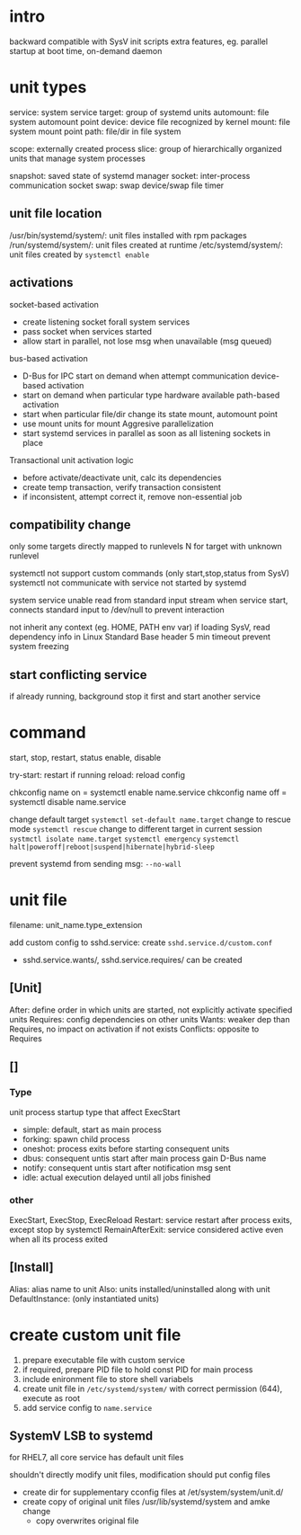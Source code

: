 # intro
backward compatible with SysV init scripts
extra features, eg. parallel startup at boot time, on-demand daemon

# unit types
service: system service
target: group of systemd units
automount: file system automount point
device: device file recognized by kernel
mount: file system mount point
path: file/dir in file system

scope: externally created process
slice: group of hierarchically organized units that manage system processes

snapshot: saved state of systemd manager
socket: inter-process communication socket
swap: swap device/swap file
timer

## unit file location
/usr/bin/systemd/system/: unit files installed with rpm packages
/run/systemd/system/: unit files created at runtime
/etc/systemd/system/: unit files created by `systemctl enable`

## activations
socket-based activation
  - create listening socket forall system services
  - pass socket when services started
  - allow start in parallel, not lose msg when unavailable (msg queued)

bus-based activation
  - D-Bus for IPC start on demand when attempt communication
device-based activation
  - start on demand when particular type hardware available
path-based activation
  - start when particular file/dir change its state
mount, automount point
  - use mount units for mount 
Aggresive parallelization
  - start systemd services in parallel as soon as all listening sockets in place

Transactional unit activation logic
  - before activate/deactivate unit, calc its dependencies
  - create temp transaction, verify transaction consistent
  - if inconsistent, attempt correct it, remove non-essential job

## compatibility change
only some targets directly mapped to runlevels
N for target with unknown runlevel 
  
systemctl not support custom commands (only start,stop,status from SysV)  
systemctl not communicate with service not started by systemd

system service unable read from standard input stream
when service start, connects standard input to /dev/null to prevent interaction

not inherit any context (eg. HOME, PATH env var)
if loading SysV, read dependency info in Linux Standard Base header
5 min timeout prevent system freezing

## start conflicting service
if already running, background stop it first and start another service

# command
start, stop, restart, status
enable, disable

try-start: restart if running
reload: reload config

chkconfig name on = systemctl enable name.service
chkconfig name off = systemctl disable name.service

change default target `systemctl set-default name.target`
change to rescue mode `systemctl rescue`
change to different target in current session `systmctl isolate name.target`
`systemctl emergency`
`systemctl halt|poweroff|reboot|suspend|hibernate|hybrid-sleep`

prevent systemd from sending msg: `--no-wall`


# unit file
filename: unit_name.type_extension

add custom config to sshd.service: create `sshd.service.d/custom.conf`
- sshd.service.wants/, sshd.service.requires/ can be created

## [Unit]
After: define order in which units are started, not explicitly activate specified units
Requires: config dependencies on other units
Wants: weaker dep than Requires, no impact on activation if not exists
Conflicts: opposite to Requires

## [<unit-type>]
### Type
unit process startup type that affect ExecStart
- simple: default, start as main process
- forking: spawn child process
- oneshot: process exits before starting consequent units
- dbus: consequent untis start after main process gain D-Bus name
- notify: consequent untis start after notification msg sent
- idle: actual execution delayed until all jobs finished

### other
ExecStart, ExecStop, ExecReload
Restart: service restart after process exits, except stop by systemctl
RemainAfterExit: service considered active even when all its process exited

## [Install]
Alias: alias name to unit
Also: units installed/uninstalled along with unit
DefaultInstance: (only instantiated units) 


# create custom unit file
1. prepare executable file with custom service
2. if required, prepare PID file to hold const PID for main process 
3. include enironment file to store shell variabels 
4. create unit file in `/etc/systemd/system/` with correct permission (644), execute as root
5. add service config to `name.service`

## SystemV LSB to systemd
for RHEL7, all core service has default unit files

shouldn't directly modify unit files, modification should put config files 
- create dir for supplementary cconfig files at /et/system/system/unit.d/
- create copy of original unit files /usr/lib/systemd/system and amke change
  - copy overwrites original file











  
  

